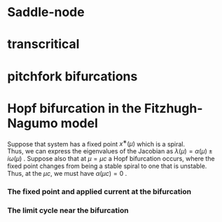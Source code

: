 # Saddle-node
# transcritical 
# pitchfork bifurcations

#  Hopf bifurcation in the Fitzhugh-Nagumo model
Suppose that system has a fixed point $x^∗(µ)$ which is a spiral.   
Thus, we can express the eigenvalues of the Jacobian as $λ(µ) = α(µ) ± iω(µ)$ . 
Suppose also that at $µ = µc$ a Hopf bifurcation occurs, where the fixed point changes from being a stable spiral to one that is unstable.   
Thus, at the $µc$, we must have $α(µc) = 0$ .
### The fixed point and applied current at the bifurcation

### The limit cycle near the bifurcation
